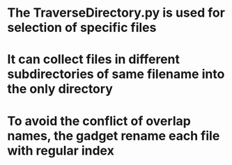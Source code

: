 # The TraverseDirectory.py is used for selection of specific files
# It can collect files in different subdirectories of same filename into the only directory
# To avoid the conflict of overlap names, the gadget rename each file with regular index

